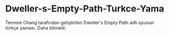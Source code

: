 # Dweller-s-Empty-Path-Turkce-Yama
Temmie Chang tarafından geliştirilen Dweller's Empty Path adlı oyunun türkçe yaması.
Daha bitmedi.
